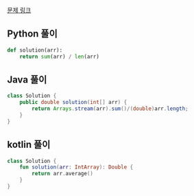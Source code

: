[문제 링크](https://programmers.co.kr/learn/courses/30/lessons/12944)


## Python 풀이
```python
def solution(arr):
    return sum(arr) / len(arr)
```

## Java 풀이
```java
class Solution {
    public double solution(int[] arr) {
        return Arrays.stream(arr).sum()/(double)arr.length;
    }
}
```

## kotlin 풀이
```kotlin
class Solution {
    fun solution(arr: IntArray): Double {
        return arr.average()
    }
}
```
